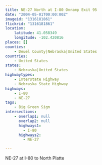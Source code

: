 ```yaml
---
title: NE-27 North at I-80 Onramp Exit 95
date: "2004-05-01T00:00:00Z"
imageid: "1316181861"
flickrid: "1316181861"
location:
    latitude: 41.058349
    longitude: -102.420816
places: []
counties:
    - Deuel County|Nebraska|United States
countries:
    - United States
states:
    - Nebraska|United States
highwaytypes:
    - Interstate Highway
    - Nebraska State Highway
highways:
    - I-80
    - NE-27
tags:
    - Big Green Sign
intersections:
    - overlap1: null
      overlap2: null
      highways1:
        - I-80
      highways2:
        - NE-27

---
```

NE-27 at I-80 to North Platte